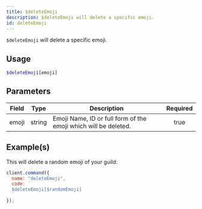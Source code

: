 ```yaml
---
title: $deleteEmoji
description: $deleteEmoji will delete a specific emoji.
id: deleteEmoji
---
```


`$deleteEmoji` will delete a specific emoji.

## Usage

```php
$deleteEmoji[emoji]
```

## Parameters

| Field | Type   | Description                                                     | Required |
| ----- | ------ | --------------------------------------------------------------- | :------: |
| emoji | string | Emoji Name, ID or full form of the emoji which will be deleted. |   true   |

## Example(s)

This will delete a random emoji of your guild:

```javascript
client.command({
  name: "deleteEmoji",
  code: `
  $deleteEmoji[$randomEmoji]
  `
});
```
